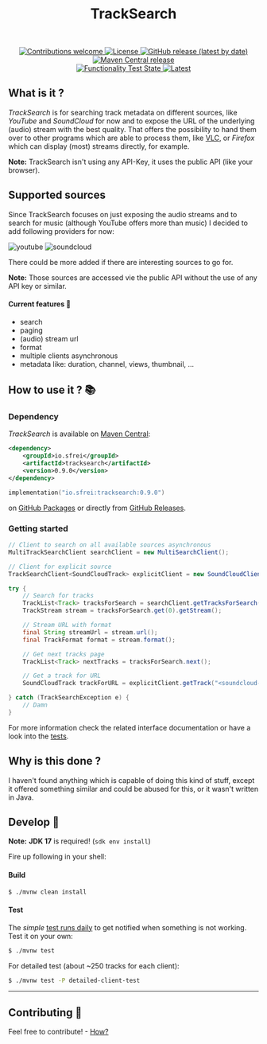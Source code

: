 <!--suppress HtmlDeprecatedAttribute -->
<div align="center">
  <b><h1>TrackSearch</h1></b><br>
  <p>
  <a href="CONTRIBUTING.md">
    <img alt="Contributions welcome" src="https://img.shields.io/badge/contributions-welcome-brightgreen">
  </a>
  <a href="LICENSE">
    <img alt="License" src="https://img.shields.io/github/license/s-frei/TrackSearch">
  </a>
  <a href="https://github.com/s-frei/TrackSearch/releases"> 
    <img alt="GitHub release (latest by date)" src="https://img.shields.io/github/v/release/s-frei/tracksearch">
  </a>
  <a href="https://mvnrepository.com/artifact/io.sfrei/tracksearch"> 
    <img alt="Maven Central release" src="https://img.shields.io/maven-central/v/io.sfrei/tracksearch">
  </a>
  <br>
  <a href="https://github.com/s-frei/TrackSearch/actions/workflows/functionality-check.yml"> 
    <img alt="Functionality Test State" src="https://github.com/s-frei/TrackSearch/actions/workflows/functionality-check.yml/badge.svg">
  </a>
	<a href="https://github.com/s-frei/TrackSearch/actions/workflows/maven-test.yml"> 
    <img alt="Latest" src="https://github.com/s-frei/TrackSearch/actions/workflows/maven-test.yml/badge.svg">
  </a>
  </p>
</div>

## What is it ?

*TrackSearch* is for searching track metadata on different sources, like *YouTube* and *SoundCloud* for now and to 
expose the URL of the underlying (audio) stream with the best quality. That offers the possibility to hand them over 
to other programs which are able to process them, like [VLC](https://www.videolan.org/vlc/), or *Firefox* which can 
display (most) streams directly, for example.

**Note:** TrackSearch isn't using any API-Key, it uses the public API (like your browser).

## Supported sources

Since TrackSearch focuses on just exposing the audio streams and to search for music (although YouTube offers more than 
music) I decided to add following providers for now:

![youtube](https://img.shields.io/badge/-YouTube-FF0000?style=plastic&logo=youtube&logoColor=white)
![soundcloud](https://img.shields.io/badge/-SoundCloud-FF3300?style=plastic&logo=soundcloud&logoColor=white)

There could be more added if there are interesting sources to go for.

**Note:** Those sources are accessed vie the public API without the use of any API key or similar.

#### Current features :mag_right:

- search
- paging
- (audio) stream url
- format
- multiple clients asynchronous
- metadata like: duration, channel, views, thumbnail, ...

## How to use it ? :books:

### Dependency

*TrackSearch* is available on [Maven Central](https://search.maven.org/artifact/io.sfrei/tracksearch):

```xml
<dependency>
    <groupId>io.sfrei</groupId>
    <artifactId>tracksearch</artifactId>
    <version>0.9.0</version>
</dependency>
```

```kotlin
implementation("io.sfrei:tracksearch:0.9.0")
```

on [GitHub Packages](https://github.com/s-frei/TrackSearch/packages) or directly from 
[GitHub Releases](https://github.com/s-frei/TrackSearch/releases/latest).

### Getting started

```java
// Client to search on all available sources asynchronous
MultiTrackSearchClient searchClient = new MultiSearchClient();

// Client for explicit source
TrackSearchClient<SoundCloudTrack> explicitClient = new SoundCloudClient();

try {
    // Search for tracks
    TrackList<Track> tracksForSearch = searchClient.getTracksForSearch("your keywords");
    TrackStream stream = tracksForSearch.get(0).getStream();

    // Stream URL with format
    final String streamUrl = stream.url();
    final TrackFormat format = stream.format();

    // Get next tracks page
    TrackList<Track> nextTracks = tracksForSearch.next();

    // Get a track for URL
    SoundCloudTrack trackForURL = explicitClient.getTrack("<soundcloud-url>");

} catch (TrackSearchException e) {
    // Damn
}
```

For more information check the related interface documentation or have a look into the 
[tests](https://github.com/s-frei/TrackSearch/blob/develop/src/test/java/io/sfrei/tracksearch/clients/ClientTest.java).

## Why is this done ?

I haven't found anything which is capable of doing this kind of stuff, except it offered something similar and could be
abused for this, or it wasn't written in Java.

## Develop :hammer:

**Note:** **JDK 17** is required! (`sdk env install`)

Fire up following in your shell:

#### Build

```sh
$ ./mvnw clean install
```

#### Test

The *simple* [test runs daily](https://github.com/s-frei/TrackSearch/actions) to get notified when something is not
working. Test it on your own:

```sh
$ ./mvnw test
```

For detailed test (about ~250 tracks for each client):

```sh
$ ./mvnw test -P detailed-client-test
```

---

## Contributing :handshake:

Feel free to contribute! - [How?](https://github.com/s-frei/TrackSearch/blob/develop/CONTRIBUTING.md)
